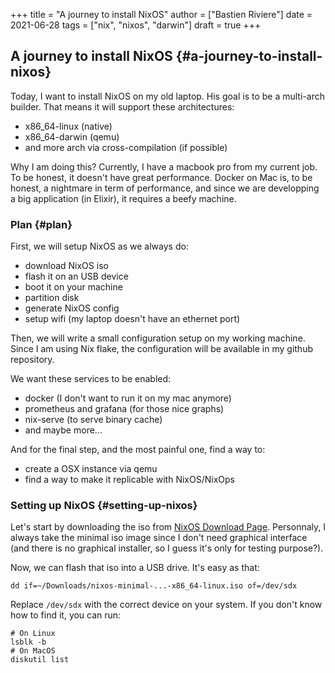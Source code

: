 +++
title = "A journey to install NixOS"
author = ["Bastien Riviere"]
date = 2021-06-28
tags = ["nix", "nixos", "darwin"]
draft = true
+++

## A journey to install NixOS {#a-journey-to-install-nixos}

Today, I want to install NixOS on my old laptop. His goal is to be a multi-arch builder. That means it will support these architectures:

- x86_64-linux (native)
- x86_64-darwin (qemu)
- and more arch via cross-compilation (if possible)

Why I am doing this? Currently, I have a macbook pro from my current job. To be honest, it doesn't have great performance.
Docker on Mac is, to be honest, a nightmare in term of performance, and since we are developping a big application (in Elixir),
it requires a beefy machine.

### Plan {#plan}

First, we will setup NixOS as we always do:

- download NixOS iso
- flash it on an USB device
- boot it on your machine
- partition disk
- generate NixOS config
- setup wifi (my laptop doesn't have an ethernet port)

Then, we will write a small configuration setup on my working machine. Since I am using Nix flake, the configuration will be available
in my github repository.

We want these services to be enabled:

- docker (I don't want to run it on my mac anymore)
- prometheus and grafana (for those nice graphs)
- nix-serve (to serve binary cache)
- and maybe more...

And for the final step, and the most painful one, find a way to:

- create a OSX instance via qemu
- find a way to make it replicable with NixOS/NixOps

### Setting up NixOS {#setting-up-nixos}

Let's start by downloading the iso from [NixOS Download Page](https://nixos.org/download.html). Personnaly, I always take the minimal iso image since I don't need graphical
interface (and there is no graphical installer, so I guess it's only for testing purpose?).

Now, we can flash that iso into a USB drive. It's easy as that:

```shell
dd if=~/Downloads/nixos-minimal-...-x86_64-linux.iso of=/dev/sdx
```

Replace `/dev/sdx` with the correct device on your system. If you don't know how to find it, you can run:

```shell
# On Linux
lsblk -b
# On MacOS
diskutil list
```
